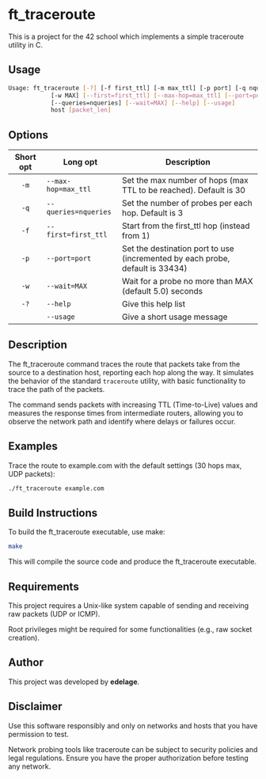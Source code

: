 # ft_traceroute

This is a project for the 42 school which implements a simple traceroute utility in C.

## Usage

```bash
Usage: ft_traceroute [-?] [-f first_ttl] [-m max_ttl] [-p port] [-q nqueries]
            [-w MAX] [--first=first_ttl] [--max-hop=max_ttl] [--port=port]
            [--queries=nqueries] [--wait=MAX] [--help] [--usage]
            host [packet_len]
```

## Options

| Short opt | Long opt             | Description                                                                   |
|:---------:|----------------------|-------------------------------------------------------------------------------|
|   `-m`    | `--max-hop=max_ttl`  | Set the max number of hops (max TTL to be reached). Default is 30             |
|   `-q`    | `--queries=nqueries` | Set the number of probes per each hop. Default is 3                           |
|   `-f`    | `--first=first_ttl`  | Start from the first_ttl hop (instead from 1)                                 |
|   `-p`    | `--port=port`        | Set the destination port to use (incremented by each probe, default is 33434) |
|   `-w`    | `--wait=MAX`         | Wait for a probe no more than MAX (default 5.0) seconds                       |
|   `-?`    | `--help`             | Give this help list                                                           |
|           | `--usage`            | Give a short usage message                                                    |

## Description
The ft_traceroute command traces the route that packets take from the source to a destination host, reporting each hop along the way. It simulates the behavior of the standard `traceroute` utility, with basic functionality to trace the path of the packets.

The command sends packets with increasing TTL (Time-to-Live) values and measures the response times from intermediate routers, allowing you to observe the network path and identify where delays or failures occur.

## Examples

Trace the route to example.com with the default settings (30 hops max, UDP packets):

```bash
./ft_traceroute example.com
```

## Build Instructions
To build the ft_traceroute executable, use make:

```bash
make
```

This will compile the source code and produce the ft_traceroute executable.

## Requirements
This project requires a Unix-like system capable of sending and receiving raw packets (UDP or ICMP).

Root privileges might be required for some functionalities (e.g., raw socket creation).

## Author
This project was developed by **edelage**.

## Disclaimer
Use this software responsibly and only on networks and hosts that you have permission to test.

Network probing tools like traceroute can be subject to security policies and legal regulations. Ensure you have the proper authorization before testing any network.
